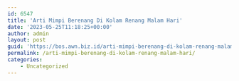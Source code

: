 ```yaml
---
id: 6547
title: 'Arti Mimpi Berenang Di Kolam Renang Malam Hari'
date: '2023-05-25T11:18:25+00:00'
author: admin
layout: post
guid: 'https://bos.awn.biz.id/arti-mimpi-berenang-di-kolam-renang-malam-hari/'
permalink: /arti-mimpi-berenang-di-kolam-renang-malam-hari/
categories:
    - Uncategorized
---
```


